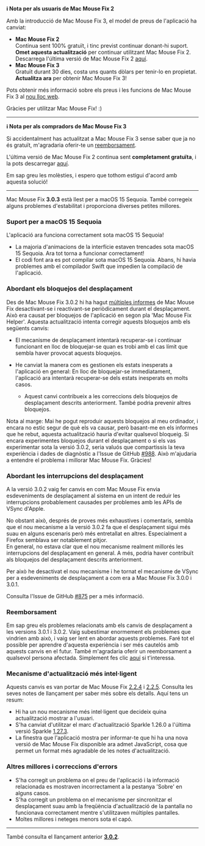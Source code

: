 **ℹ️ Nota per als usuaris de Mac Mouse Fix 2**

Amb la introducció de Mac Mouse Fix 3, el model de preus de l'aplicació ha canviat:

- **Mac Mouse Fix 2**\
Continua sent 100% gratuït, i tinc previst continuar donant-hi suport.\
**Omet aquesta actualització** per continuar utilitzant Mac Mouse Fix 2. Descarrega l'última versió de Mac Mouse Fix 2 [aquí](https://redirect.macmousefix.com/?target=mmf2-latest).
- **Mac Mouse Fix 3**\
Gratuït durant 30 dies, costa uns quants dòlars per tenir-lo en propietat.\
**Actualitza ara** per obtenir Mac Mouse Fix 3!

Pots obtenir més informació sobre els preus i les funcions de Mac Mouse Fix 3 al [nou lloc web](https://macmousefix.com/).

Gràcies per utilitzar Mac Mouse Fix! :)

---

**ℹ️ Nota per als compradors de Mac Mouse Fix 3**

Si accidentalment has actualitzat a Mac Mouse Fix 3 sense saber que ja no és gratuït, m'agradaria oferir-te un [reemborsament](https://redirect.macmousefix.com/?target=mmf-apply-for-refund).

L'última versió de Mac Mouse Fix 2 continua sent **completament gratuïta**, i la pots descarregar [aquí](https://redirect.macmousefix.com/?target=mmf2-latest).

Em sap greu les molèsties, i espero que tothom estigui d'acord amb aquesta solució!

---

Mac Mouse Fix **3.0.3** està llest per a macOS 15 Sequoia. També corregeix alguns problemes d'estabilitat i proporciona diverses petites millores.

### Suport per a macOS 15 Sequoia

L'aplicació ara funciona correctament sota macOS 15 Sequoia!

- La majoria d'animacions de la interfície estaven trencades sota macOS 15 Sequoia. Ara tot torna a funcionar correctament!
- El codi font ara es pot compilar sota macOS 15 Sequoia. Abans, hi havia problemes amb el compilador Swift que impedien la compilació de l'aplicació.

### Abordant els bloquejos del desplaçament

Des de Mac Mouse Fix 3.0.2 hi ha hagut [múltiples informes](https://github.com/noah-nuebling/mac-mouse-fix/issues/988) de Mac Mouse Fix desactivant-se i reactivant-se periòdicament durant el desplaçament. Això era causat per bloquejos de l'aplicació en segon pla 'Mac Mouse Fix Helper'. Aquesta actualització intenta corregir aquests bloquejos amb els següents canvis:

- El mecanisme de desplaçament intentarà recuperar-se i continuar funcionant en lloc de bloquejar-se quan es trobi amb el cas límit que sembla haver provocat aquests bloquejos.
- He canviat la manera com es gestionen els estats inesperats a l'aplicació en general: En lloc de bloquejar-se immediatament, l'aplicació ara intentarà recuperar-se dels estats inesperats en molts casos.

    - Aquest canvi contribueix a les correccions dels bloquejos de desplaçament descrits anteriorment. També podria prevenir altres bloquejos.

Nota al marge: Mai he pogut reproduir aquests bloquejos al meu ordinador, i encara no estic segur de què els va causar, però basant-me en els informes que he rebut, aquesta actualització hauria d'evitar qualsevol bloqueig. Si encara experimentes bloquejos durant el desplaçament o si els vas experimentar sota la versió 3.0.2, seria valuós que compartissis la teva experiència i dades de diagnòstic a l'Issue de GitHub [#988](https://github.com/noah-nuebling/mac-mouse-fix/issues/988). Això m'ajudaria a entendre el problema i millorar Mac Mouse Fix. Gràcies!

### Abordant les interrupcions del desplaçament

A la versió 3.0.2 vaig fer canvis en com Mac Mouse Fix envia esdeveniments de desplaçament al sistema en un intent de reduir les interrupcions probablement causades per problemes amb les APIs de VSync d'Apple.

No obstant això, després de proves més exhaustives i comentaris, sembla que el nou mecanisme a la versió 3.0.2 fa que el desplaçament sigui més suau en alguns escenaris però més entretallat en altres. Especialment a Firefox semblava ser notablement pitjor.\
En general, no estava clar que el nou mecanisme realment millorés les interrupcions del desplaçament en general. A més, podria haver contribuït als bloquejos del desplaçament descrits anteriorment.

Per això he desactivat el nou mecanisme i he tornat el mecanisme de VSync per a esdeveniments de desplaçament a com era a Mac Mouse Fix 3.0.0 i 3.0.1.

Consulta l'Issue de GitHub [#875](https://github.com/noah-nuebling/mac-mouse-fix/issues/875) per a més informació.

### Reemborsament

Em sap greu els problemes relacionats amb els canvis de desplaçament a les versions 3.0.1 i 3.0.2. Vaig subestimar enormement els problemes que vindrien amb això, i vaig ser lent en abordar aquests problemes. Faré tot el possible per aprendre d'aquesta experiència i ser més cautelós amb aquests canvis en el futur. També m'agradaria oferir un reemborsament a qualsevol persona afectada. Simplement fes clic [aquí](https://redirect.macmousefix.com/?target=mmf-apply-for-refund) si t'interessa.

### Mecanisme d'actualització més intel·ligent

Aquests canvis es van portar de Mac Mouse Fix [2.2.4](https://github.com/noah-nuebling/mac-mouse-fix/releases/tag/2.2.4) i [2.2.5](https://github.com/noah-nuebling/mac-mouse-fix/releases/tag/2.2.5). Consulta les seves notes de llançament per saber més sobre els detalls. Aquí tens un resum:

- Hi ha un nou mecanisme més intel·ligent que decideix quina actualització mostrar a l'usuari.
- S'ha canviat d'utilitzar el marc d'actualització Sparkle 1.26.0 a l'última versió Sparkle [1.27.3](https://github.com/sparkle-project/Sparkle/releases/tag/1.27.3).
- La finestra que l'aplicació mostra per informar-te que hi ha una nova versió de Mac Mouse Fix disponible ara admet JavaScript, cosa que permet un format més agradable de les notes d'actualització.

### Altres millores i correccions d'errors

- S'ha corregit un problema on el preu de l'aplicació i la informació relacionada es mostraven incorrectament a la pestanya 'Sobre' en alguns casos.
- S'ha corregit un problema on el mecanisme per sincronitzar el desplaçament suau amb la freqüència d'actualització de la pantalla no funcionava correctament mentre s'utilitzaven múltiples pantalles.
- Moltes millores i neteges menors sota el capó.

---

També consulta el llançament anterior [**3.0.2**](https://github.com/noah-nuebling/mac-mouse-fix/releases/tag/3.0.2).